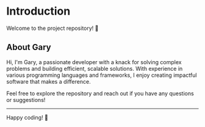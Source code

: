 # Introduction

Welcome to the project repository! 👋

## About Gary

Hi, I'm Gary, a passionate developer with a knack for solving complex problems and building efficient, scalable solutions. With experience in various programming languages and frameworks, I enjoy creating impactful software that makes a difference.

Feel free to explore the repository and reach out if you have any questions or suggestions!

---
Happy coding! 🚀